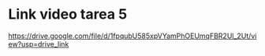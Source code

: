 # Link video tarea 5

https://drive.google.com/file/d/1fpqubU585xpVYamPhOEUmqFBR2Ul_2Ut/view?usp=drive_link